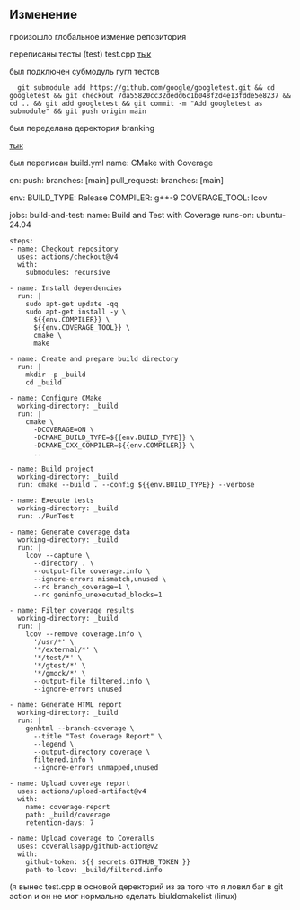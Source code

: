 ## Изменение 
произошло глобальное измение репозитория 

переписаны тесты (test)
test.cpp
[тык](https://github.com/Mursulov/lab05/tests)
   
  был подключен субмодуль гугл тестов 

      git submodule add https://github.com/google/googletest.git && cd googletest && git checkout 7da55820cc32dedd6c1b048f2d4e13fdde5e8237 && cd .. && git add googletest && git commit -m "Add googletest as submodule" && git push origin main

был переделана деректория branking 

[тык](https://github.com/Mursulov/lab05/tree/main/banking)


был переписан build.yml 
name: CMake with Coverage

on:
  push:
    branches: [main]
  pull_request:
    branches: [main]

env:
  BUILD_TYPE: Release
  COMPILER: g++-9
  COVERAGE_TOOL: lcov

jobs:
  build-and-test:
    name: Build and Test with Coverage
    runs-on: ubuntu-24.04

    steps:
    - name: Checkout repository
      uses: actions/checkout@v4
      with:
        submodules: recursive

    - name: Install dependencies
      run: |
        sudo apt-get update -qq
        sudo apt-get install -y \
          ${{env.COMPILER}} \
          ${{env.COVERAGE_TOOL}} \
          cmake \
          make

    - name: Create and prepare build directory
      run: |
        mkdir -p _build
        cd _build

    - name: Configure CMake
      working-directory: _build
      run: |
        cmake \
          -DCOVERAGE=ON \
          -DCMAKE_BUILD_TYPE=${{env.BUILD_TYPE}} \
          -DCMAKE_CXX_COMPILER=${{env.COMPILER}} \
          ..

    - name: Build project
      working-directory: _build
      run: cmake --build . --config ${{env.BUILD_TYPE}} --verbose

    - name: Execute tests
      working-directory: _build
      run: ./RunTest

    - name: Generate coverage data
      working-directory: _build
      run: |
        lcov --capture \
          --directory . \
          --output-file coverage.info \
          --ignore-errors mismatch,unused \
          --rc branch_coverage=1 \
          --rc geninfo_unexecuted_blocks=1

    - name: Filter coverage results
      working-directory: _build
      run: |
        lcov --remove coverage.info \
          '/usr/*' \
          '*/external/*' \
          '*/test/*' \
          '*/gtest/*' \
          '*/gmock/*' \
          --output-file filtered.info \
          --ignore-errors unused

    - name: Generate HTML report
      working-directory: _build
      run: |
        genhtml --branch-coverage \
          --title "Test Coverage Report" \
          --legend \
          --output-directory coverage \
          filtered.info \
          --ignore-errors unmapped,unused

    - name: Upload coverage report
      uses: actions/upload-artifact@v4
      with:
        name: coverage-report
        path: _build/coverage
        retention-days: 7

    - name: Upload coverage to Coveralls
      uses: coverallsapp/github-action@v2
      with:
        github-token: ${{ secrets.GITHUB_TOKEN }}
        path-to-lcov: _build/filtered.info

  

(я вынес test.cpp в основой деректорий из за того что я ловил баг в git action и он не мог нормально сделать biuldcmakelist (linux)
